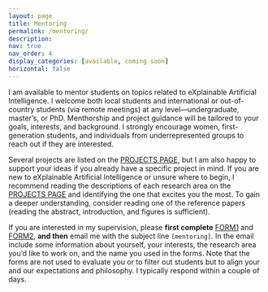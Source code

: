 ```yaml
---
layout: page
title: Mentoring
permalink: /mentoring/
description:
nav: true
nav_order: 4
display_categories: [available, coming soon]
horizontal: false
---
```



I am available to mentor students on topics related to eXplainable Artificial Intelligence. I welcome both local students and international or out-of-country students (via remote meetings) at any level—undergraduate, master’s, or PhD. Menthorship and project guidance will be tailored to your goals, interests, and background. I strongly encourage women, first-generation students, and individuals from underrepresented groups to reach out if they are interested.

Several projects are listed on the <a href="/projects/">PROJECTS PAGE</a>, but I am also happy to support your ideas if you already have a specific project in mind. If you are new to eXplainable Artificial Intelligence or unsure where to begin, I recommend reading the descriptions of each research area on the <a href="/projects/">PROJECTS PAGE</a> and identifying the one that excites you the most. To gain a deeper understanding, consider reading one of the reference papers (reading the abstract, introduction, and figures is sufficient).

If you are interested in my supervision, please **first complete** <a href="https://forms.gle/FNVsEGshxqyBY1i19">FORM1</a> and <a href="https://forms.gle/U2uwV2M65jVCutRaA">FORM2</a>, **and then** email me with the subject line `[mentoring]`. In the email include some information about yourself, your interests, the research area you’d like to work on, and the name you used in the forms. Note that the forms are not used to evaluate you or to filter out students but to align your and our expectations and philosophy. I typically respond within a couple of days.